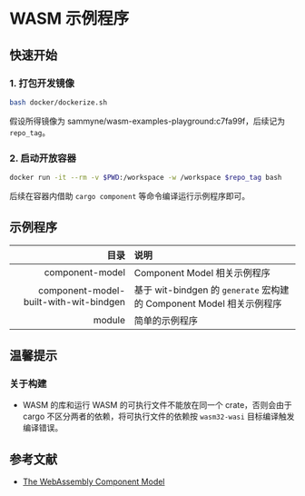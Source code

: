 # WASM 示例程序

## 快速开始

### 1. 打包开发镜像
```bash
bash docker/dockerize.sh
```

假设所得镜像为 sammyne/wasm-examples-playground:c7fa99f，后续记为 `repo_tag`。

### 2. 启动开放容器

```bash
docker run -it --rm -v $PWD:/workspace -w /workspace $repo_tag bash
```

后续在容器内借助 `cargo component` 等命令编译运行示例程序即可。

## 示例程序

目录 | 说明
----:|:----
component-model | Component Model 相关示例程序
component-model-built-with-wit-bindgen | 基于 wit-bindgen 的 `generate` 宏构建的 Component Model 相关示例程序
module | 简单的示例程序

## 温馨提示
### 关于构建
- WASM 的库和运行 WASM 的可执行文件不能放在同一个 crate，否则会由于 cargo 不区分两者的依赖，将可执行文件的依赖按 `wasm32-wasi`
目标编译触发编译错误。

## 参考文献
- [The WebAssembly Component Model](https://component-model.bytecodealliance.org/introduction.html)
